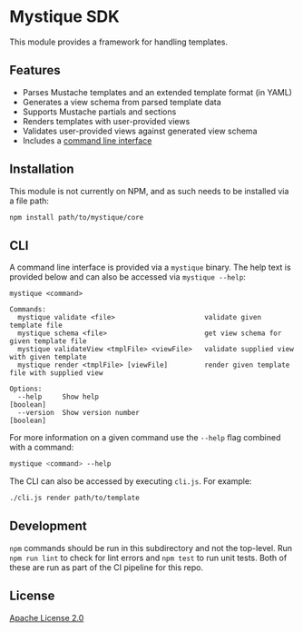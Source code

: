 # Mystique SDK

This module provides a framework for handling templates.

## Features

* Parses Mustache templates and an extended template format (in YAML)
* Generates a view schema from parsed template data
* Supports Mustache partials and sections
* Renders templates with user-provided views
* Validates user-provided views against generated view schema
* Includes a [command line interface](#cli)

## Installation

This module is not currently on NPM, and as such needs to be installed via a file path:

```bash
npm install path/to/mystique/core
```

## CLI

A command line interface is provided via a `mystique` binary.
The help text is provided below and can also be accessed via `mystique --help`:


```
mystique <command>

Commands:
  mystique validate <file>                      validate given template file
  mystique schema <file>                        get view schema for given template file
  mystique validateView <tmplFile> <viewFile>   validate supplied view with given template
  mystique render <tmplFile> [viewFile]         render given template file with supplied view

Options:
  --help     Show help                                                              [boolean]
  --version  Show version number                                                    [boolean]
```

For more information on a given command use the `--help` flag combined with a command:

```bash
mystique <command> --help
```

The CLI can also be accessed by executing `cli.js`.
For example:

```bash
./cli.js render path/to/template
```

## Development

`npm` commands should be run in this subdirectory and not the top-level.
Run `npm run lint` to check for lint errors and `npm test` to run unit tests.
Both of these are run as part of the CI pipeline for this repo.

## License

[Apache License 2.0](https://choosealicense.com/licenses/apache-2.0/)
